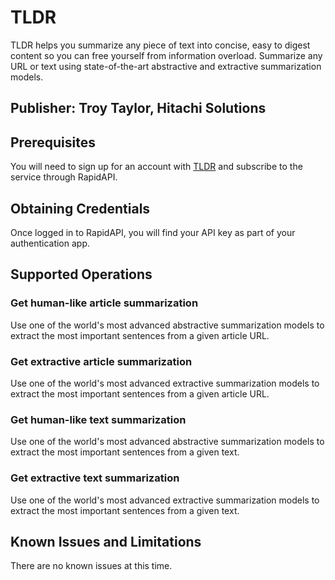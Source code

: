 # TLDR
TLDR helps you summarize any piece of text into concise, easy to digest content so you can free yourself from information overload. Summarize any URL or text using state-of-the-art abstractive and extractive summarization models.

## Publisher: Troy Taylor, Hitachi Solutions

## Prerequisites
You will need to sign up for an account with [TLDR](https://tldrthis.com/signup) and subscribe to the service through RapidAPI.

## Obtaining Credentials
Once logged in to RapidAPI, you will find your API key as part of your authentication app.

## Supported Operations
### Get human-like article summarization
Use one of the world's most advanced abstractive summarization models to extract the most important sentences from a given article URL.
### Get extractive article summarization
Use one of the world's most advanced extractive summarization models to extract the most important sentences from a given article URL.
### Get human-like text summarization
Use one of the world's most advanced abstractive summarization models to extract the most important sentences from a given text.
### Get extractive text summarization
Use one of the world's most advanced extractive summarization models to extract the most important sentences from a given text.

## Known Issues and Limitations
There are no known issues at this time.

